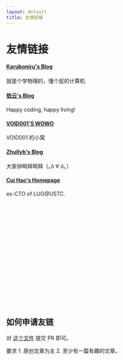 ```yaml
---
layout: default
title: 友情链接
---
```


友情链接
============

#### [Karuboniru's Blog](https://yanqiyu.info)

就是个学物理的，懂个屁的计算机  

#### [依云's Blog](https://blog.lilydjwg.me/)  
Happy coding, happy living!  
#### [VOID001'S WOWO](https://void-shana.moe)
VOID001 的小窝  

#### [Zhullyb's Blog](https://blog.zhullyb.top/)  
大笨钟啊拜啊拜（｡ò ∀ ó｡）

#### [Cui Hao's Homepage](https://cvhc.cc/)  
ex-CTO of LUG@USTC.


<br/><br/><br/><br/><br/><br/><br/><br/><br/><br/><br/><br/><br/><br/><br/><br/>

如何申请友链
--------
对 [这个文件](https://github.com/Endle/endle.github.io/blob/master/links/index.md) 提交 PR 即可。

要求 1. 原创文章为主 2. 至少有一篇有趣的文章。




